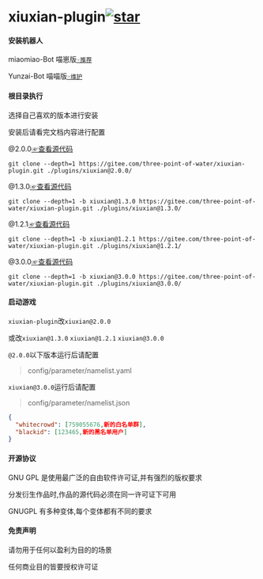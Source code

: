 # xiuxian-plugin<a  href='https://gitee.com/three-point-of-water/xiuxian-plugin/stargazers'><img src='https://gitee.com/three-point-of-water/xiuxian-plugin/badge/star.svg?theme=dark'  alt='star'></img></a>

#### 安装机器人

miaomiao-Bot 喵崽版[`☞推荐`](https://gitee.com/yoimiya-kokomi/Miao-Yunzai)

Yunzai-Bot 喵喵版[`☞维护`](https://gitee.com/yoimiya-kokomi/Yunzai-Bot)

#### 根目录执行

选择自己喜欢的版本进行安装

安装后请看完文档内容进行配置

@2.0.0[☞查看源代码](https://gitee.com/three-point-of-water/xiuxian-plugin/tree/main)
```
git clone --depth=1 https://gitee.com/three-point-of-water/xiuxian-plugin.git ./plugins/xiuxian@2.0.0/
```
@1.3.0[☞查看源代码](https://gitee.com/three-point-of-water/xiuxian-plugin/tree/xiuxian@1.3.0)
```
git clone --depth=1 -b xiuxian@1.3.0 https://gitee.com/three-point-of-water/xiuxian-plugin.git ./plugins/xiuxian@1.3.0/
```
@1.2.1[☞查看源代码](https://gitee.com/three-point-of-water/xiuxian-plugin/tree/xiuxian@1.2.1)
```
git clone --depth=1 -b xiuxian@1.2.1 https://gitee.com/three-point-of-water/xiuxian-plugin.git ./plugins/xiuxian@1.2.1/
```
@3.0.0[☞查看源代码](https://gitee.com/three-point-of-water/xiuxian-plugin/tree/xiuxian@3.0.0)
```
git clone --depth=1 -b xiuxian@3.0.0 https://gitee.com/three-point-of-water/xiuxian-plugin.git ./plugins/xiuxian@3.0.0/
```

#### 启动游戏

`xiuxian-plugin`改`xiuxian@2.0.0`

或改`xiuxian@1.3.0`
`xiuxian@1.2.1`
`xiuxian@3.0.0`

`@2.0.0`以下版本运行后请配置

> config/parameter/namelist.yaml

`xiuxian@3.0.0`运行后请配置

> config/parameter/namelist.json

```json
{
  "whitecrowd": [759055676,新的白名单群],
  "blackid": [123465,新的黑名单用户]
}
```

#### 开源协议

GNU GPL 是使用最广泛的自由软件许可证,并有强烈的版权要求

分发衍生作品时,作品的源代码必须在同一许可证下可用

GNUGPL 有多种变体,每个变体都有不同的要求

#### 免责声明

请勿用于任何以盈利为目的的场景

任何商业目的皆要授权许可证
